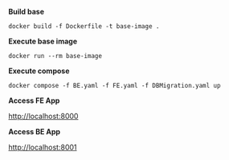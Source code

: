 **Build base**
```
docker build -f Dockerfile -t base-image .
```

**Execute base image**
```
docker run --rm base-image
```

**Execute compose**
```
docker compose -f BE.yaml -f FE.yaml -f DBMigration.yaml up
```

**Access FE App**

[http://localhost:8000](http://localhost:8000)

**Access BE App**

[http://localhost:8001](http://localhost:8001)